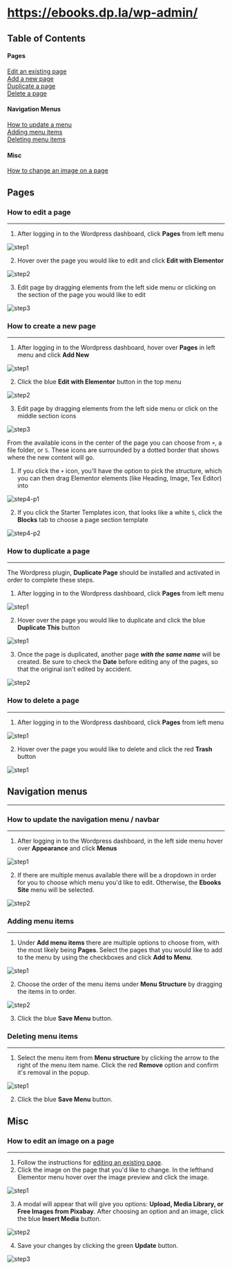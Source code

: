 # https://ebooks.dp.la/wp-admin/

## Table of Contents 
#### Pages 
[Edit an existing page](#editpage)  
[Add a new page](#addpage)  
[Duplicate a page](#duplicatepage)  
[Delete a page](#deletepage)  

#### Navigation Menus
[How to update a menu](#updatemenu)  
[Adding menu items](#addmenuitems)  
[Deleting menu items](#deletemenuitems)  

#### Misc
[How to change an image on a page](#editimage)

<a name="editpage"/>

## Pages

### How to edit a page

---

1. After logging in to the Wordpress dashboard, click **Pages** from left menu

![step1](/images/page/edit/step1.png?raw=true "Navigate to WP Dashboard and click Pages from left menu")

2. Hover over the page you would like to edit and click **Edit with Elementor**

![step2](/images/page/edit/step2.png?raw=true "Hover over page and click Edit with Elementor")

3. Edit page by dragging elements from the left side menu or clicking on the section of the page you would like to edit

![step3](/images/page/edit/step3.png?raw=true "Edit page by dragging elements or clicking on the section of the page that should be edited")

<a name="addpage"/>

### How to create a new page

---

1. After logging in to the Wordpress dashboard, hover over **Pages** in left menu and click **Add New**

![step1](/images/page/create/step1.png?raw=true "Pages > Add New")

2. Click the blue **Edit with Elementor** button in the top menu

![step2](/images/page/create/step2.png?raw=true "Click edit with elementor button")

3. Edit page by dragging elements from the left side menu or click on the middle section icons

![step3](/images/page/create/step3.png?raw=true "Edit page by dragging elements from the left side menu or click on the middle section icons")

From the available icons in the center of the page you can choose from `+`, a file folder, or `S`. These icons are surrounded by a dotted border that shows where the new content will go.

1. If you click the `+` icon, you'll have the option to pick the structure, which you can then drag Elementor elements (like Heading, Image, Tex Editor) into 

![step4-p1](/images/page/create/step4-part1.png?raw=true "Edit page by dragging elements from the left side menu or click on the middle section icons")

2. If you click the Starter Templates icon, that looks like a white `S`, click the **Blocks** tab to choose a page section template 

![step4-p2](/images/page/create/step4-part2.png?raw=true "Edit page by dragging elements from the left side menu or click on the middle section icons")

<a name="duplicatepage"/>

### How to duplicate a page

---

The Wordpress plugin, **Duplicate Page** should be installed and activated in order to complete these steps.

1. After logging in to the Wordpress dashboard, click **Pages** from left menu

![step1](/images/page/edit/step1.png?raw=true "Navigate to WP Dashboard and click Pages from left menu")

2. Hover over the page you would like to duplicate and click the blue **Duplicate This** button

![step1](/images/page/duplicate/step1.png?raw=true "Hover over the page you would like to duplicate and click Duplicate This")

3. Once the page is duplicated, another page ***with the same name*** will be created. Be sure to check the **Date** before editing any of the pages, so that the original isn't edited by accident. 

![step2](/images/page/duplicate/step2.png?raw=true "Edit new duplicated page")

<a name="deletepage"/>

### How to delete a page

---

1. After logging in to the Wordpress dashboard, click **Pages** from left menu

![step1](/images/page/edit/step1.png?raw=true "Navigate to WP Dashboard and click Pages from left menu")

2. Hover over the page you would like to delete and click the red **Trash** button

![step1](/images/page/delete/step1.png?raw=true "Hover over the page you would like to delete and click Trash")


## Navigation menus

---

<a name="updatemenu"/>

### How to update the navigation menu / navbar

---

1. After logging in to the Wordpress dashboard, in the left side menu hover over **Appearance** and click **Menus** 

![step1](/images/menu/step1.png?raw=true "Navigate to menu items")

2. If there are multiple menus available there will be a dropdown in order for you to choose which menu you'd like to edit. Otherwise, the **Ebooks Site** menu will be selected.

![step2](/images/menu/step2.png?raw=true "Confirm menu name")

<a name="addmenuitems"/>

### Adding menu items

---

1. Under **Add menu items** there are multiple options to choose from, with the most likely being **Pages**. Select the pages that you would like to add to the menu by using the checkboxes and click **Add to Menu**.

![step1](/images/menu/add/step1.png?raw=true "Select menu item to add")

2. Choose the order of the menu items under **Menu Structure** by dragging the items in to order.

![step2](/images/menu/add/step2.png?raw=true "Drag and drop items")

3. Click the blue **Save Menu** button.

<a name="deletemenuitems"/>

### Deleting menu items

---

1. Select the menu item from **Menu structure** by clicking the arrow to the right of the menu item name. Click the red **Remove** option and confirm it's removal in the popup.

![step1](/images/menu/delete/step1.png?raw=true "Select menu item to delete")

2. Click the blue **Save Menu** button.


## Misc
<a name="editimage"/>

### How to edit an image on a page

---
1. Follow the instructions for [editing an existing page](#editpage).
2. Click the image on the page that you'd like to change. In the lefthand Elementor menu hover over the image preview and click the image.

![step1](/images/misc/edit-image/step1.png?raw=true "Select image to edit")

3. A modal will appear that will give you options: **Upload, Media Library, or Free Images from Pixabay**. After choosing an option and an image, click the blue **Insert Media** button.

![step2](/images/misc/edit-image/step2.png?raw=true "Change image")

4. Save your changes by clicking the green **Update** button.

![step3](/images/misc/edit-image/step3.png?raw=true "Save changes")

